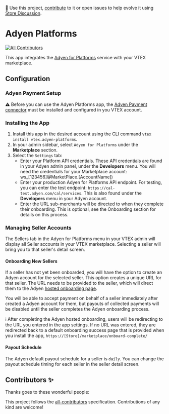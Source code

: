📢 Use this project, [contribute](https://github.com/vtex-apps/connector-adyen) to it or open issues to help evolve it using [Store Discussion](https://github.com/vtex-apps/store-discussion).

# Adyen Platforms

<!-- DOCS-IGNORE:start -->
<!-- ALL-CONTRIBUTORS-BADGE:START - Do not remove or modify this section -->

[![All Contributors](https://img.shields.io/badge/all_contributors-0-orange.svg?style=flat-square)](#contributors-)

<!-- ALL-CONTRIBUTORS-BADGE:END -->
<!-- DOCS-IGNORE:end -->

This app integrates the [Adyen for Platforms](https://docs.adyen.com/platforms) service with your VTEX marketplace.

## Configuration

### Adyen Payment Setup

⚠️ Before you can use the Adyen Platforms app, the [Adyen Payment connector](https://github.com/vtex-apps/connector-adyen) must be installed and configured in you VTEX account.

### Installing the App

1. Install this app in the desired account using the CLI command `vtex install vtex.adyen-platforms`.
2. In your admin sidebar, select `Adyen for Platforms` under the **Marketplace** section.
3. Select the `Settings` tab:
   - Enter your Platform API credentials. These API credentials are found in your Adyen admin panel, under the **Developers** menu. You will need the credentials for your Marketplace account: ws\_[123456]@MarketPlace.[AccountName])
   - Enter your production Adyen for Platforms API endpoint. For testing, you can enter the test endpoint: `https://cal-test.adyen.com/cal/services`. This is also found under the **Developers** menu in your Adyen account.
   - Enter the URL sub-merchants will be directed to when they complete their onboarding. This is optional, see the Onboarding section for details on this process.

### Managing Seller Accounts

The Sellers tab in the Adyen for Platforms menu in your VTEX admin will display all Seller accounts in your VTEX marketplace. Selecting a seller will bring you to that seller's detail screen.

#### Onboarding New Sellers

If a seller has not yet been onboarded, you will have the option to create an Adyen account for the selected seller. This option creates a unique URL for that seller. The URL needs to be provided to the seller, which will direct them to the Adyen [hosted onboarding page](https://docs.adyen.com/platforms/hosted-onboarding-page).

You will be able to accept payment on behalf of a seller immediately after created a Adyen account for them, but payouts of collected payments will be disabled until the seller completes the Adyen onboarding process.

ℹ️ After completing the Adyen hosted onboarding, users will be redirecting to the URL you entered in the app settings. If no URL was entered, they are redirected back to a default onboarding success page that is provided when you install the app, `https://[Store]/marketplace/onboard-complete/`

#### Payout Schedule

The Adyen default payout schedule for a seller is `daily`. You can change the payout schedule timing for each seller in the seller detail screen.

<!-- DOCS-IGNORE:start -->

## Contributors ✨

Thanks goes to these wonderful people:

<!-- ALL-CONTRIBUTORS-LIST:START - Do not remove or modify this section -->
<!-- prettier-ignore-start -->
<!-- markdownlint-disable -->
<!-- markdownlint-enable -->
<!-- prettier-ignore-end -->

<!-- ALL-CONTRIBUTORS-LIST:END -->

This project follows the [all-contributors](https://github.com/all-contributors/all-contributors) specification. Contributions of any kind are welcome!

<!-- DOCS-IGNORE:end -->
